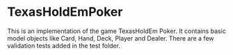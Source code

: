 # TexasHoldEmPoker

This is an implementation of the game TexasHoldEm Poker. It contains basic model objects like Card, Hand, Deck, Player and Dealer. There are a few validation tests added in the test folder. 

